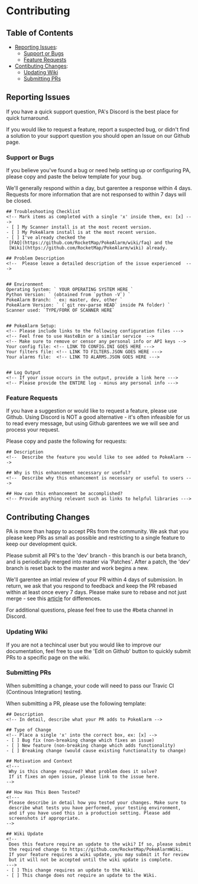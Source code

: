 # Contributing

## Table of Contents

* [Reporting Issues](#reporting-issues):
  * [Support or Bugs](#support-or-bugs)
  * [Feature Requests](#feature-requests)
* [Contibuting Changes](#contributing-changes):
  * [Updating Wiki](#updating-wiki)
  * [Submitting PRs](#submitting-prs)

## Reporting Issues

If you have a quick support question, PA's Discord is the best place for
quick turnaround.

If you would like to request a feature, report a suspected bug, or
didn't find a solution to your support question you should open an Issue
on our Github page.

### Support or Bugs
If you believe you've found a bug or need help setting up or configuring
PA, please copy and paste the below template for your bug.

We'll generally respond within a day, but garentee a response within 4
days. Requests for more information that are not responsed to within 7
days will be closed.

```
## Troubleshooting Checklist
<!-- Mark items as completed with a single 'x' inside them, ex: [x] --->
- [ ] My Scanner install is at the most recent version.
- [ ] My PokeAlarm install is at the most recent version.
- [ ] I've already checked the
 [FAQ](https://github.com/RocketMap/PokeAlarm/wiki/faq) and the
 [Wiki](https://github.com/RocketMap/PokeAlarm/wiki) already.

## Problem Description
<!--  Please leave a detailed description of the issue experienced  --->


## Environment
Operating System: ` YOUR OPERATING SYSTEM HERE `
Python Version: ` (obtained from `python -V`) `
PokeAlarm Branch: ` ex: master, dev, other `
PokeAlarm Version: ` (`git rev-parse HEAD` inside PA folder) `
Scanner used: `TYPE/FORK OF SCANNER HERE`


## PokeAlarm Setup:
<!-- Please include links to the following configuration files --->
<!-- Feel free to use HasteBin or a similar service  -->
<!-- Make sure to remove or censor any personal info or API keys -->
Your config file: <!-- LINK TO CONFIG.INI GOES HERE --->
Your filters file: <!-- LINK TO FILTERS.JSON GOES HERE --->
Your alarms file:  <!-- LINK TO ALARMS.JSON GOES HERE --->


## Log Output
<!-- If your issue occurs in the output, provide a link here --->
<!-- Please provide the ENTIRE log - minus any personal info --->

```

### Feature Requests

If you have a suggestion or would like to request a feature, please
use Github. Using Discord is NOT a good alternative - it's often
infeasible for us to read every message, but using Github garentees we
we will see and process your request.

Please copy and paste the following for requests:
```
## Description
<!--  Describe the feature you would like to see added to PokeAlarm --->

## Why is this enhancement necessary or useful?
<!--  Describe why this enhancement is necessary or useful to users --->

## How can this enhancement be accomplished?
<!-- Provide anything relevant such as links to helpful libraries --->

```

## Contributing Changes

PA is more than happy to accept PRs from the community. We ask that you
please keep PRs as small as possible and restricting to a single
feature to keep our development quick.

Please submit all PR's to the 'dev' branch - this branch is our beta
branch, and is periodically merged into master via 'Patches'. After a
patch, the 'dev' branch is reset back to the master and work begins a
new.

We'll garentee an intial review of your PR within 4 days of submission.
In return, we ask that you respond to feedback and keep the PR rebased
within at least once every 7 days. Please make sure to rebase and not
just merge - see this
[article](https://www.atlassian.com/git/tutorials/merging-vs-rebasing)
for differences.

For additional questions, please feel free to use the #beta channel in
Discord.

### Updating Wiki

If you are not a techincal user but you would like to improve our
documentation, feel free to use the 'Edit on Github' button to quickly
submit PRs to a specific page on the wiki.

### Submitting PRs

When submitting a change, your code will need to pass our Travic CI
(Continous Integration) testing.

When submitting a PR, please use the following template:
```
## Description
<!-- In detail, describe what your PR adds to PokeAlarm -->

## Type of Change
<!-- Place a single 'x' into the correct box, ex: [x] -->
- [ ] Bug fix (non-breaking change which fixes an issue)
- [ ] New feature (non-breaking change which adds functionality)
- [ ] Breaking change (would cause existing functionality to change)

## Motivation and Context
<!---
 Why is this change required? What problem does it solve?
 If it fixes an open issue, please link to the issue here.
-->

## How Has This Been Tested?
<!---
 Please describe in detail how you tested your changes. Make sure to
 describe what tests you have performed, your testing environment,
 and if you have used this in a production setting. Please add
 screenshots if appropriate.
-->

## Wiki Update
<!--
 Does this feature require an update to the wiki? If so, please submit
 the required change to https://github.com/RocketMap/PokeAlarmWiki.
 If your feature requires a wiki update, you may submit it for review
 but it will not be accepted until the wiki update is complete.
--->
- [ ] This change requires an update to the Wiki.
- [ ] This change does not require an update to the Wiki.
```
